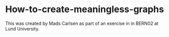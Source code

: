 # How-to-create-meaningless-graphs
This was created by Mads Carlsen as part of an exercise in in BERN02 at Lund University.
